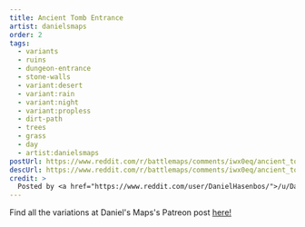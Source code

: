 ```yaml
---
title: Ancient Tomb Entrance
artist: danielsmaps
order: 2
tags:
  - variants
  - ruins
  - dungeon-entrance
  - stone-walls
  - variant:desert
  - variant:rain
  - variant:night
  - variant:propless
  - dirt-path
  - trees
  - grass
  - day
  - artist:danielsmaps
postUrl: https://www.reddit.com/r/battlemaps/comments/iwx0eq/ancient_tomb_entrance_18x24/
descUrl: https://www.reddit.com/r/battlemaps/comments/iwx0eq/ancient_tomb_entrance_18x24/g62z5l5/
credit: >
  Posted by <a href="https://www.reddit.com/user/DanielHasenbos/">/u/DanielHasenbos</a> to <a href="https://www.reddit.com/r/battlemaps/">/r/battlemaps</a> in Sep, 2020. <br/> Please support the artist on <a href="https://www.patreon.com/danielsmaps">Patreon</a> and follow them on <a href="https://www.instagram.com/danielsmaps/">Instagram</a>, <a href="https://twitter.com/DanielsMaps">Twitter</a>, and <a href="https://www.danielsmaps.com/">their own website</a>.
---
```

Find all the variations at Daniel's Maps's Patreon post <a href="https://www.patreon.com/posts/41848316" title="Ancient Tomb Entrance on Daniel's Maps's Patreon">here!</a>